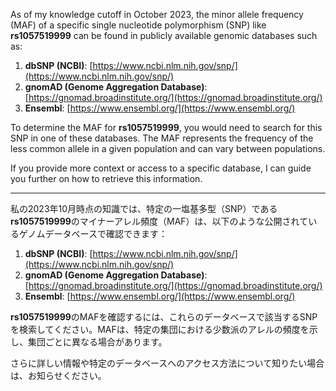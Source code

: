 As of my knowledge cutoff in October 2023, the minor allele frequency (MAF) of a specific single nucleotide polymorphism (SNP) like **rs1057519999** can be found in publicly available genomic databases such as:

1. **dbSNP (NCBI)**: [https://www.ncbi.nlm.nih.gov/snp/](https://www.ncbi.nlm.nih.gov/snp/)
2. **gnomAD (Genome Aggregation Database)**: [https://gnomad.broadinstitute.org/](https://gnomad.broadinstitute.org/)
3. **Ensembl**: [https://www.ensembl.org/](https://www.ensembl.org/)

To determine the MAF for **rs1057519999**, you would need to search for this SNP in one of these databases. The MAF represents the frequency of the less common allele in a given population and can vary between populations.

If you provide more context or access to a specific database, I can guide you further on how to retrieve this information.

---

私の2023年10月時点の知識では、特定の一塩基多型（SNP）である**rs1057519999**のマイナーアレル頻度（MAF）は、以下のような公開されているゲノムデータベースで確認できます：

1. **dbSNP (NCBI)**: [https://www.ncbi.nlm.nih.gov/snp/](https://www.ncbi.nlm.nih.gov/snp/)
2. **gnomAD (Genome Aggregation Database)**: [https://gnomad.broadinstitute.org/](https://gnomad.broadinstitute.org/)
3. **Ensembl**: [https://www.ensembl.org/](https://www.ensembl.org/)

**rs1057519999**のMAFを確認するには、これらのデータベースで該当するSNPを検索してください。MAFは、特定の集団における少数派のアレルの頻度を示し、集団ごとに異なる場合があります。

さらに詳しい情報や特定のデータベースへのアクセス方法について知りたい場合は、お知らせください。